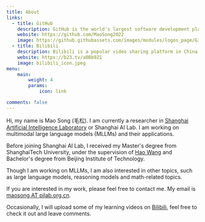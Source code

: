 ```yaml
---
title: About
links:
  - title: GitHub
    description: GitHub is the world's largest software development platform.
    website: https://github.com/MaoSong2022
    image: https://github.githubassets.com/images/modules/logos_page/GitHub-Mark.png
  - title: Bilibili
    description: Bilibili is a popular video sharing platform in China. See [Paper Readings](https://github.com/MaoSong2022/Paper_Reading) for a full list of my published videos.
    website: https://b23.tv/a0Bb9Z1
    image: bilibili_icon.jpeg
menu:
    main: 
        weight: 4
        params:
            icon: link

comments: false
---
```



Hi, my name is Mao Song (毛松). I am currently a researcher in [Shanghai Artificial Intelligence Laboratory](https://www.shlab.org.cn/) or Shanghai AI Lab. I am working on multimodal large language models (MLLMs) and their applications.

Before joining Shanghai AI Lab, I received my Master's degree from ShanghaiTech University, under the supervision of [Hao Wang](https://sist.shanghaitech.edu.cn/wanghao1/main.htm) and Bachelor's degree from Beijing Institute of Technology.

Though I am working on MLLMs, I am also interested in other topics, such as large language models, reasoning models and math-related topics.

If you are interested in my work, please feel free to contact me. My email is [maosong AT pjlab.org.cn](mailto:maosong@pjlab.org.cn).

Occasionally, I will upload some of my learning videos on [Bilibili](https://b23.tv/a0Bb9Z1), feel free to check it out and leave comments.
